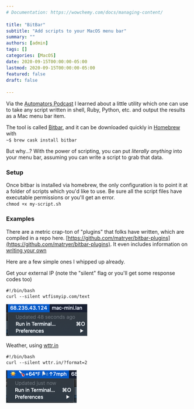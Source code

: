 ```yaml
---
# Documentation: https://wowchemy.com/docs/managing-content/

title: "BitBar"
subtitle: "Add scripts to your MacOS menu bar"
summary: ""
authors: [admin]
tags: []
categories: [MacOS]
date: 2020-09-15T00:00:00-05:00
lastmod: 2020-09-15T00:00:00-05:00
featured: false
draft: false

---
```


Via the [Automators Podcast](https://www.relay.fm/automators/58) I learned about a little utility which one can use to take any script written in shell, Ruby, Python, etc. and output the results as a Mac menu bar item.  

The tool is called [Bitbar](https://github.com/matryer/bitbar), and it can be downloaded quickly in [Homebrew](https://brew.sh) with  
`~$ brew cask install bitbar` 

But why...?  With the power of scripting, you can put *literally anything* into your menu bar, assuming you can write a script to grab that data.

### Setup
Once bitbar is installed via homebrew, the only configuration is to point it at a folder of scripts which you'd like to use.  Be sure all the script files have executable permissions or you'll get an error.  
`chmod +x my-script.sh`

### Examples
There are a metric crap-ton of "plugins" that folks have written, which are compiled in a repo here.  [https://github.com/matryer/bitbar-plugins](https://github.com/matryer/bitbar-plugins).  It even includes information on [writing your own](https://github.com/matryer/bitbar#writing-plugins)

Here are a few simple ones I whipped up already.  

Get your external IP (note the "silent" flag or you'll get some response codes too)
```
#!/bin/bash
curl --silent wtfismyip.com/text
```
![external IP results](external-ip.png)  

Weather, using [wttr.in](http://wttr.in)  
```
#!/bin/bash
curl --silent wttr.in/?format=2
```
![weather results](weather.png)